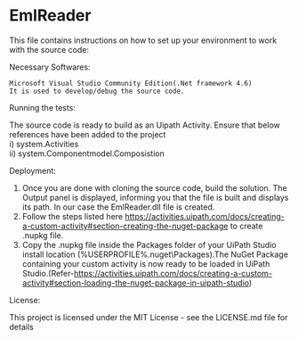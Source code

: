 # EmlReader
This file contains instructions on how to set up your environment to work with the source code:

Necessary Softwares:

    Microsoft Visual Studio Community Edition(.Net framework 4.6) 
    It is used to develop/debug the source code.

Running the tests:<br/>

The source code is ready to build as an Uipath Activity. Ensure that below references have been added to the project<br/>
i) system.Activities<br/>
ii) system.Componentmodel.Composistion

Deployment:

1. Once you are done with cloning the source code, build the solution. The Output panel is displayed, informing you that the file is built and displays its path. In our case the EmlReader.dll file is created.<br/>
2. Follow the steps listed here https://activities.uipath.com/docs/creating-a-custom-activity#section-creating-the-nuget-package to create .nupkg file.<br/>
3. Copy the .nupkg file inside the Packages folder of your UiPath Studio install location (%USERPROFILE%.nuget\Packages).The NuGet Package containing your custom activity is now ready to be loaded in UiPath Studio.(Refer-https://activities.uipath.com/docs/creating-a-custom-activity#section-loading-the-nuget-package-in-uipath-studio)

License:

This project is licensed under the MIT License - see the LICENSE.md file for details
